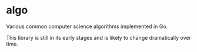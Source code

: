 algo
====

Various common computer science algorithms implemented in Go.

This library is still in its early stages and is likely to change
dramatically over time.
